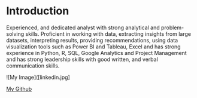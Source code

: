 # Introduction
Experienced, and dedicated analyst with strong analytical and problem-solving skills. Proficient in working with data,
extracting insights from large datasets, interpreting results, providing recommendations, using data visualization tools such as
Power BI and Tableau, Excel and has strong experience in Python, R, SQL, Google Analytics and Project Management and
has strong leadership skills with good written, and verbal communication skills.

![My Image]([linkedin.jpg]

[My Github](https://github.com/Dheeraj-Banna)
